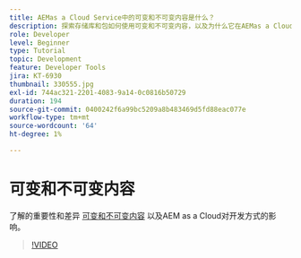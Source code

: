 ```yaml
---
title: AEMas a Cloud Service中的可变和不可变内容是什么？
description: 探索存储库和包如何使用可变和不可变内容，以及为什么它在AEMas a Cloud Service中很重要。
role: Developer
level: Beginner
type: Tutorial
topic: Development
feature: Developer Tools
jira: KT-6930
thumbnail: 330555.jpg
exl-id: 744ac321-2201-4083-9a14-0c0816b50729
duration: 194
source-git-commit: 0400242f6a99bc5209a8b483469d5fd88eac077e
workflow-type: tm+mt
source-wordcount: '64'
ht-degree: 1%

---
```


# 可变和不可变内容

了解的重要性和差异 [可变和不可变内容](https://experienceleague.adobe.com/docs/experience-manager-cloud-service/implementing/developing/aem-project-content-package-structure.html) 以及AEM as a Cloud对开发方式的影响。

>[!VIDEO](https://video.tv.adobe.com/v/330555?quality=12&learn=on)

